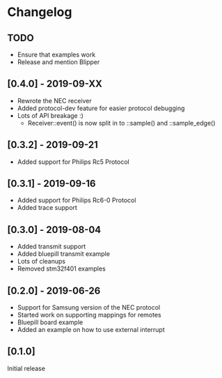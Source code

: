 # Changelog

## TODO
 - Ensure that examples work
 - Release and mention Blipper

## [0.4.0] - 2019-09-XX
 - Rewrote the NEC receiver
 - Added protocol-dev feature for easier protocol debugging
 - Lots of API breakage :)
   * Receiver::event() is now split in to ::sample() and ::sample_edge()

## [0.3.2] - 2019-09-21
 - Added support for Philips Rc5 Protocol

## [0.3.1] - 2019-09-16
 - Added support for Philips Rc6-0 Protocol
 - Added trace support

## [0.3.0] - 2019-08-04
 - Added transmit support
 - Added bluepill transmit example
 - Lots of cleanups
 - Removed stm32f401 examples

## [0.2.0] - 2019-06-26

 - Support for Samsung version of the NEC protocol
 - Started work on supporting mappings for remotes
 - Bluepill board example
 - Added an example on how to use external interrupt

## [0.1.0] 

Initial release 